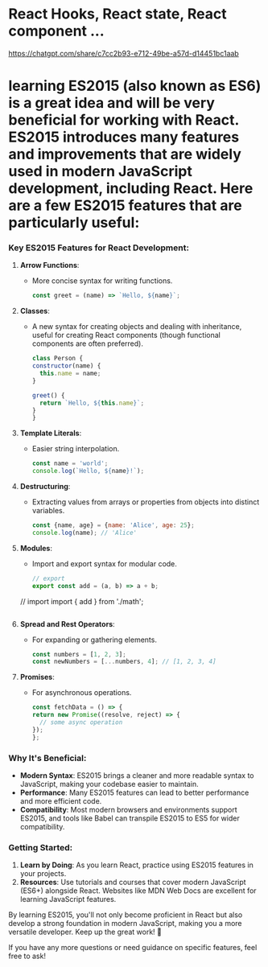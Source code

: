 # React Hooks, React state, React component ...

https://chatgpt.com/share/c7cc2b93-e712-49be-a57d-d14451bc1aab



# learning ES2015 (also known as ES6) is a great idea and will be very beneficial for working with React. ES2015 introduces many features and improvements that are widely used in modern JavaScript development, including React. Here are a few ES2015 features that are particularly useful:

### Key ES2015 Features for React Development:

1. **Arrow Functions**:
   
   - More concise syntax for writing functions.
     
     ```javascript
     const greet = (name) => `Hello, ${name}`;
     ```

2. **Classes**:
   
   - A new syntax for creating objects and dealing with inheritance, useful for creating React components (though functional components are often preferred).
     
     ```javascript
     class Person {
     constructor(name) {
       this.name = name;
     }
     
     greet() {
       return `Hello, ${this.name}`;
     }
     }
     ```

3. **Template Literals**:
   
   - Easier string interpolation.
     
     ```javascript
     const name = 'world';
     console.log(`Hello, ${name}!`);
     ```

4. **Destructuring**:
   
   - Extracting values from arrays or properties from objects into distinct variables.
     
     ```javascript
     const {name, age} = {name: 'Alice', age: 25};
     console.log(name); // 'Alice'
     ```

5. **Modules**:
   
   - Import and export syntax for modular code.
     
     ```javascript
     // export
     export const add = (a, b) => a + b;
     ```
   
   // import
   import { add } from './math';
   
   ```
   
   ```

6. **Spread and Rest Operators**:
   
   - For expanding or gathering elements.
     
     ```javascript
     const numbers = [1, 2, 3];
     const newNumbers = [...numbers, 4]; // [1, 2, 3, 4]
     ```

7. **Promises**:
   
   - For asynchronous operations.
     
     ```javascript
     const fetchData = () => {
     return new Promise((resolve, reject) => {
       // some async operation
     });
     };
     ```

### Why It's Beneficial:

- **Modern Syntax**: ES2015 brings a cleaner and more readable syntax to JavaScript, making your codebase easier to maintain.
- **Performance**: Many ES2015 features can lead to better performance and more efficient code.
- **Compatibility**: Most modern browsers and environments support ES2015, and tools like Babel can transpile ES2015 to ES5 for wider compatibility.

### Getting Started:

1. **Learn by Doing**: As you learn React, practice using ES2015 features in your projects.
2. **Resources**: Use tutorials and courses that cover modern JavaScript (ES6+) alongside React. Websites like MDN Web Docs are excellent for learning JavaScript features.

By learning ES2015, you'll not only become proficient in React but also develop a strong foundation in modern JavaScript, making you a more versatile developer. Keep up the great work! 🚀

If you have any more questions or need guidance on specific features, feel free to ask!
